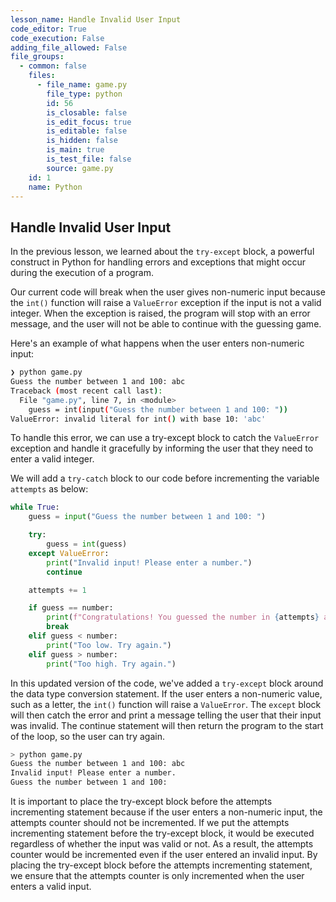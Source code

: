 ```yaml
---
lesson_name: Handle Invalid User Input
code_editor: True
code_execution: False
adding_file_allowed: False
file_groups:
  - common: false
    files:
      - file_name: game.py
        file_type: python
        id: 56
        is_closable: false
        is_edit_focus: true
        is_editable: false
        is_hidden: false
        is_main: true
        is_test_file: false
        source: game.py
    id: 1
    name: Python
---
```


## Handle Invalid User Input

In the previous lesson, we learned about the `try-except` block, a powerful construct in Python for handling errors and exceptions that might occur during the execution of a program.

Our current code will break when the user gives non-numeric input because the `int()` function will raise a `ValueError` exception if the input is not a valid integer. When the exception is raised, the program will stop with an error message, and the user will not be able to continue with the guessing game.

Here's an example of what happens when the user enters non-numeric input:

```bash
❯ python game.py
Guess the number between 1 and 100: abc
Traceback (most recent call last):
  File "game.py", line 7, in <module>
    guess = int(input("Guess the number between 1 and 100: "))
ValueError: invalid literal for int() with base 10: 'abc'
```

To handle this error, we can use a try-except block to catch the `ValueError` exception and handle it gracefully by informing the user that they need to enter a valid integer.

We will add a `try-catch` block to our code before incrementing the variable `attempts` as below:

```python
while True:
    guess = input("Guess the number between 1 and 100: ")

    try:
        guess = int(guess)
    except ValueError:
        print("Invalid input! Please enter a number.")
        continue

    attempts += 1

    if guess == number:
        print(f"Congratulations! You guessed the number in {attempts} attempts.")
        break
    elif guess < number:
        print("Too low. Try again.")
    elif guess > number:
        print("Too high. Try again.")
```

In this updated version of the code, we've added a `try-except` block around the data type conversion statement. If the user enters a non-numeric value, such as a letter, the `int()` function will raise a `ValueError`. The `except` block will then catch the error and print a message telling the user that their input was invalid. The continue statement will then return the program to the start of the loop, so the user can try again.

```bash
> python game.py
Guess the number between 1 and 100: abc
Invalid input! Please enter a number.
Guess the number between 1 and 100:
```

<div class="alert-warning text-sm">
It is important to place the try-except block before the attempts incrementing statement because if the user enters a non-numeric input, the attempts counter should not be incremented. If we put the attempts incrementing statement before the try-except block, it would be executed regardless of whether the input was valid or not. As a result, the attempts counter would be incremented even if the user entered an invalid input. By placing the try-except block before the attempts incrementing statement, we ensure that the attempts counter is only incremented when the user enters a valid input.
</div>
